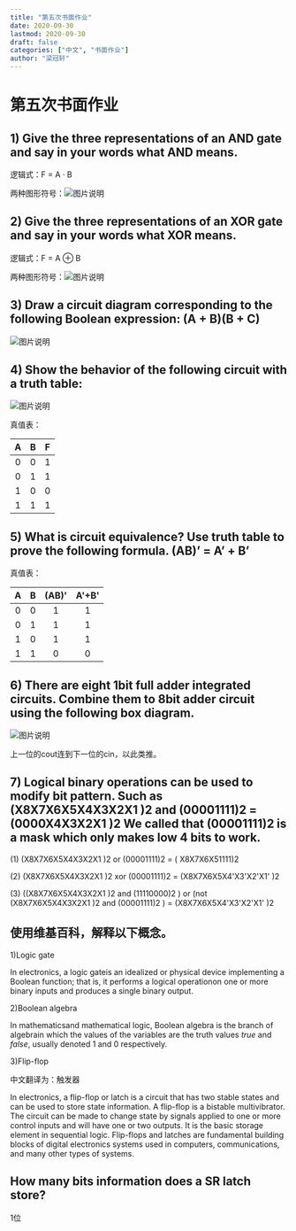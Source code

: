 ```yaml
---
title: "第五次书面作业"
date: 2020-09-30
lastmod: 2020-09-30
draft: false
categories: ["中文", "书面作业"]
author: "梁冠轩"
---
```


# 第五次书面作业

## 1) Give the three representations of an AND gate and say in your words what AND means.

逻辑式：F = A · B

两种图形符号：![图片说明](/img/hugo/AndGate.png)

## 2) Give the three representations of an XOR gate and say in your words what XOR means.

逻辑式：F =  A ⊕ B

两种图形符号：![图片说明](/img/hugo/XorGate.png)

## 3) Draw a circuit diagram corresponding to the following Boolean expression: (A + B)(B + C)

![图片说明](/img/hugo/homework5(1).png)

## 4) Show the behavior of the following circuit with a truth table:

![图片说明](/img/hugo/homework5(2).png)

真值表：

|  A   |  B   |  F   |
| :--: | :--: | :--: |
|  0   |  0   |  1   |
|  0   |  1   |  1   |
|  1   |  0   |  0   |
|  1   |  1   |  1   |



## 5) What is circuit equivalence? Use truth table to prove the following formula.  (AB)’ = A’ + B’

真值表：

|  A   |  B   | (AB)' | A'+B' |
| :--: | :--: | :---: | :---: |
|  0   |  0   |   1   |   1   |
|  0   |  1   |   1   |   1   |
|  1   |  0   |   1   |   1   |
|  1   |  1   |   0   |   0   |



## 6) There are eight 1bit full adder integrated circuits. Combine them to 8bit adder circuit using the following box diagram.

![图片说明](/img/hugo/homework5(3).png)

上一位的cout连到下一位的cin，以此类推。

## 7) Logical binary operations can be used to modify bit pattern. Such as (X8X7X6X5X4X3X2X1 )2 and (00001111)2 = (0000X4X3X2X1 )2 We called that (00001111)2 is a mask which only makes low 4 bits to work.

(1) (X8X7X6X5X4X3X2X1 )2 or (00001111)2 = ( X8X7X6X51111)2 

(2) (X8X7X6X5X4X3X2X1 )2 xor (00001111)2 = (X8X7X6X5X4'X3'X2'X1' )2 

(3) ((X8X7X6X5X4X3X2X1 )2 and (11110000)2 ) or (not (X8X7X6X5X4X3X2X1 )2 and (00001111)2 ) =           	  (X8X7X6X5X4'X3'X2'X1' )2

## 使用维基百科，解释以下概念。

1)Logic gate 

In electronics, a logic gateis an idealized or physical device implementing a Boolean function; that is, it performs a logical operationon one or more binary inputs and produces a single binary output. 

2)Boolean algebra

In mathematicsand mathematical logic, Boolean algebra is the branch of algebrain which the values of the variables are the truth values *true* and *false*, usually denoted 1 and 0 respectively. 

3)Flip-flop

中文翻译为：触发器

In electronics, a flip-flop or latch is a circuit that has two stable states and can be used to store state information. A flip-flop is a bistable multivibrator. The circuit can be made to change state by signals applied to one or more control inputs and will have one or two outputs. It is the basic storage element in sequential logic. Flip-flops and latches are fundamental building blocks of digital electronics systems used in computers, communications, and many other types of systems.

## How many bits information does a SR latch store?

1位